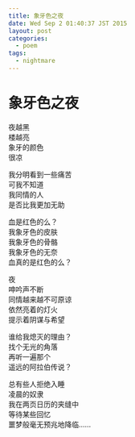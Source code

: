 ```yaml
---
title: 象牙色之夜
date: Wed Sep 2 01:40:37 JST 2015
layout: post
categories:
  - poem
tags:
  - nightmare
---
```

象牙色之夜
=========

夜越黑  
楼越亮  
象牙的颜色  
很凉  
 
我分明看到一些痛苦  
可我不知道  
我同情的人  
是否比我更加无助  
 
血是红色的么？  
我象牙色的皮肤  
我象牙色的骨骼  
我象牙色的无奈  
血真的是红色的么？  
 
夜  
呻吟声不断  
同情越来越不可原谅  
依然亮着的灯火  
提示着阴谋与希望  
 
谁给我熄灭的理由？  
找个无光的角落  
再听一遍那个  
遥远的阿拉伯传说？  
 
总有些人拒绝入睡  
凌晨的奴隶  
我在两页日历的夹缝中  
等待某些回忆  
噩梦般毫无预兆地降临……  
